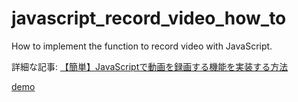 # javascript_record_video_how_to
How to implement the function to record video with JavaScript.

詳細な記事: [【簡単】JavaScriptで動画を録画する機能を実装する方法](https://it-web-life.com/javascript_record_video_how_to/)

[demo](https://it-web-life.github.io/javascript_record_video_how_to/index.html)
